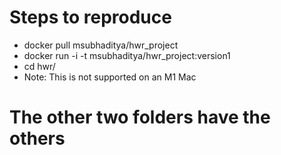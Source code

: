# Steps to reproduce
- docker pull msubhaditya/hwr_project
- docker run -i -t msubhaditya/hwr_project:version1
- cd hwr/
- Note: This is not supported on an M1 Mac

# The other two folders have the others